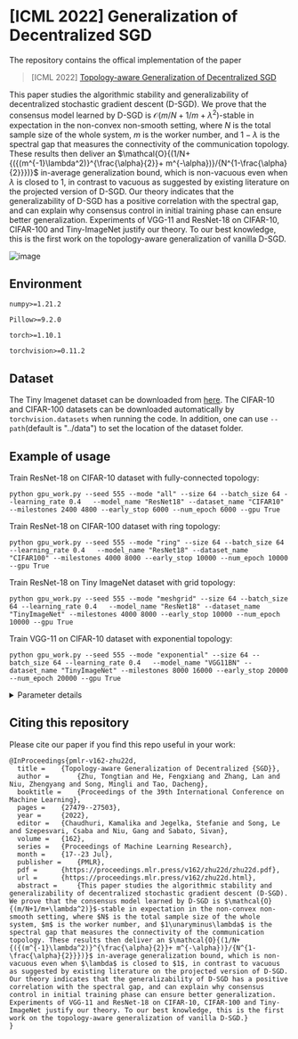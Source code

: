 # [ICML 2022] Generalization of Decentralized SGD

The repository contains the offical implementation of the paper

> [ICML 2022] [Topology-aware Generalization of Decentralized SGD](https://arxiv.org/pdf/2206.12680.pdf)

This paper studies the algorithmic stability and generalizability of decentralized stochastic gradient descent (D-SGD). We prove that the consensus model learned by D-SGD is $\mathcal{O}{(m/N+1/m+\lambda^2)}$-stable in expectation in the non-convex non-smooth setting, where $N$ is the total sample size of the whole system, $m$ is the worker number, and $1-\lambda$ is the spectral gap that measures the connectivity of the communication topology. These results then deliver an $\mathcal{O}{(1/N+{({(m^{-1}\lambda^2)}^{\frac{\alpha}{2}}+ m^{-\alpha})}/{N^{1-\frac{\alpha}{2}}})}$ in-average generalization bound, which is non-vacuous even when $\lambda$ is closed to $1$, in contrast to vacuous as suggested by existing literature on the projected version of D-SGD. Our theory indicates that the generalizability of D-SGD has a positive correlation with the spectral gap, and can explain why consensus control in initial training phase can ensure better generalization. Experiments of VGG-11 and ResNet-18 on CIFAR-10, CIFAR-100 and Tiny-ImageNet justify our theory. To our best knowledge, this is the first work on the topology-aware generalization of vanilla D-SGD.

![image](https://github.com/Raiden-Zhu/Generalization-of-DSGD/blob/main/Poster_ICML2022_Generalization_of_D_SGD_v6.png)

## Environment

```
numpy>=1.21.2

Pillow>=9.2.0

torch>=1.10.1

torchvision>=0.11.2
```

## Dataset
The Tiny Imagenet dataset can be downloaded from [here](https://paperswithcode.com/dataset/tiny-imagenet). The CIFAR-10 and CIFAR-100 datasets can be downloaded automatically by ```torchvision.datasets``` when running the code.
In addition, one can use ```--path```(default is "../data") to set the location of the dataset folder.

## Example of usage
Train ResNet-18 on CIFAR-10 dataset with fully-connected topology:
```
python gpu_work.py --seed 555 --mode "all" --size 64 --batch_size 64 --learning_rate 0.4   --model_name "ResNet18" --dataset_name "CIFAR10" --milestones 2400 4800 --early_stop 6000 --num_epoch 6000 --gpu True
```
Train ResNet-18 on CIFAR-100 dataset with ring topology:
```
python gpu_work.py --seed 555 --mode "ring" --size 64 --batch_size 64 --learning_rate 0.4   --model_name "ResNet18" --dataset_name "CIFAR100" --milestones 4000 8000 --early_stop 10000 --num_epoch 10000 --gpu True
```
Train ResNet-18 on Tiny ImageNet dataset with grid topology:
```
python gpu_work.py --seed 555 --mode "meshgrid" --size 64 --batch_size 64 --learning_rate 0.4   --model_name "ResNet18" --dataset_name "TinyImageNet" --milestones 4000 8000 --early_stop 10000 --num_epoch 10000 --gpu True
```
Train VGG-11 on CIFAR-10 dataset with exponential topology:
```
python gpu_work.py --seed 555 --mode "exponential" --size 64 --batch_size 64 --learning_rate 0.4   --model_name "VGG11BN" --dataset_name "TinyImageNet" --milestones 8000 16000 --early_stop 20000 --num_epoch 20000 --gpu True
```
<details>
	<summary>Parameter details</summary>
    <ol>
        <li>seed: the selected random seed </li> 
        <li>mode: the communication topology of Decentralized SGD</li> 
	<li>milestones: the iteration number at which the learning rate is divided by 10</li> 
	<li>early_stop: the total number of iterations</li> 
    </ol>
</details>

## Citing this repository

Please cite our paper if you find this repo useful in your work:

```
@InProceedings{pmlr-v162-zhu22d,
  title = 	 {Topology-aware Generalization of Decentralized {SGD}},
  author =       {Zhu, Tongtian and He, Fengxiang and Zhang, Lan and Niu, Zhengyang and Song, Mingli and Tao, Dacheng},
  booktitle = 	 {Proceedings of the 39th International Conference on Machine Learning},
  pages = 	 {27479--27503},
  year = 	 {2022},
  editor = 	 {Chaudhuri, Kamalika and Jegelka, Stefanie and Song, Le and Szepesvari, Csaba and Niu, Gang and Sabato, Sivan},
  volume = 	 {162},
  series = 	 {Proceedings of Machine Learning Research},
  month = 	 {17--23 Jul},
  publisher =    {PMLR},
  pdf = 	 {https://proceedings.mlr.press/v162/zhu22d/zhu22d.pdf},
  url = 	 {https://proceedings.mlr.press/v162/zhu22d.html},
  abstract = 	 {This paper studies the algorithmic stability and generalizability of decentralized stochastic gradient descent (D-SGD). We prove that the consensus model learned by D-SGD is $\mathcal{O}{(m/N+1/m+\lambda^2)}$-stable in expectation in the non-convex non-smooth setting, where $N$ is the total sample size of the whole system, $m$ is the worker number, and $1\unaryminus\lambda$ is the spectral gap that measures the connectivity of the communication topology. These results then deliver an $\mathcal{O}{(1/N+{({(m^{-1}\lambda^2)}^{\frac{\alpha}{2}}+ m^{-\alpha})}/{N^{1-\frac{\alpha}{2}}})}$ in-average generalization bound, which is non-vacuous even when $\lambda$ is closed to $1$, in contrast to vacuous as suggested by existing literature on the projected version of D-SGD. Our theory indicates that the generalizability of D-SGD has a positive correlation with the spectral gap, and can explain why consensus control in initial training phase can ensure better generalization. Experiments of VGG-11 and ResNet-18 on CIFAR-10, CIFAR-100 and Tiny-ImageNet justify our theory. To our best knowledge, this is the first work on the topology-aware generalization of vanilla D-SGD.}
}

```
